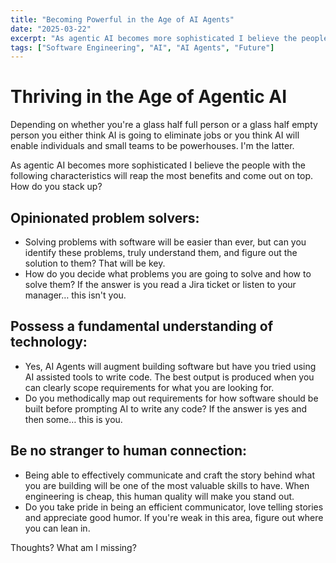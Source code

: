 ```yaml
---
title: "Becoming Powerful in the Age of AI Agents"
date: "2025-03-22"
excerpt: "As agentic AI becomes more sophisticated I believe the people with the following characteristics will reap the most benefits and come out on top."
tags: ["Software Engineering", "AI", "AI Agents", "Future"]
---
```

# Thriving in the Age of Agentic AI

Depending on whether you're a glass half full person or a glass half empty person you either think AI is going to eliminate jobs or you think AI will enable individuals and small teams to be powerhouses. I'm the latter.

As agentic AI becomes more sophisticated I believe the people with the following characteristics will reap the most benefits and come out on top. How do you stack up?

## **Opinionated problem solvers:**
* Solving problems with software will be easier than ever, but can you identify these problems, truly understand them, and figure out the solution to them? That will be key.
* How do you decide what problems you are going to solve and how to solve them? If the answer is you read a Jira ticket or listen to your manager… this isn't you.

## **Possess a fundamental understanding of technology:**
* Yes, AI Agents will augment building software but have you tried using AI assisted tools to write code. The best output is produced when you can clearly scope requirements for what you are looking for.
* Do you methodically map out requirements for how software should be built before prompting AI to write any code? If the answer is yes and then some… this is you.

## **Be no stranger to human connection:**
* Being able to effectively communicate and craft the story behind what you are building will be one of the most valuable skills to have. When engineering is cheap, this human quality will make you stand out.
* Do you take pride in being an efficient communicator, love telling stories and appreciate good humor. If you're weak in this area, figure out where you can lean in.

Thoughts? What am I missing?